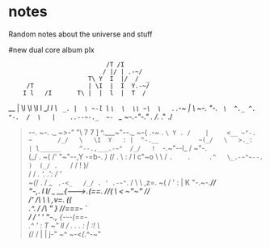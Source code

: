 # notes
Random notes about the universe and stuff

#new dual core album plx


                               /T /I  
                              / |/ | .-~/  
                          T\ Y  I  |/  /  _ 
         /T               | \I  |  I  Y.-~/    
        I l   /I       T\ |  |  l  |  T  / 
 __  | \l   \l  \I l __l  l   \   `  _. | 
 \ ~-l  `\   `\  \  \\ ~\  \   `. .-~   |
  \   ~-. "-.  `  \  ^._ ^. "-.  /  \   |   
..--~-._  ~-  `  _  ~-_.-"-." ._ /._ ." ./
 >--.  ~-.   ._  ~>-"    "\\   7   7   ] 
^.___~"--._    ~-{  .-~ .  `\ Y . /    |    
 <__ ~"-.  ~       /_/   \   \I  Y   : | 
   ^-.__           ~(_/   \   >._:   | l______    
       ^--.,___.-~"  /_/   !  `-.~"--l_ /     ~"-.  
              (_/ .  ~(   /'     "~"--,Y   -=b-. _) 
               (_/ .  \  :           / l      c"~o \ 
                \ /    `.    .     .^   \_.-~"~--.  ) 
                 (_/ .   `  /     /       !       )/  
                  / / _.   '.   .':      /        '  
                  ~(_/ .   /    _  `  .-<_  
                    /_/ . ' .-~" `.  / \  \          ,z=. 
                    ~( /   '  :   | K   "-.~-.______//  
                      "-,.    l   I/ \_    __{--->._(==.
                       //(     \  <    ~"~"     //  
                      /' /\     \  \     ,v=.  ((  
                    .^. / /\     "  }__ //===-  `  
                   / / ' '  "-.,__ {---(==-   
                 .^ '       :  T  ~"   ll
                / .  .  . : | :!        \\    
               (_/  /   | | j-"          ~^ 
                 ~-<_(_.^-~"   
